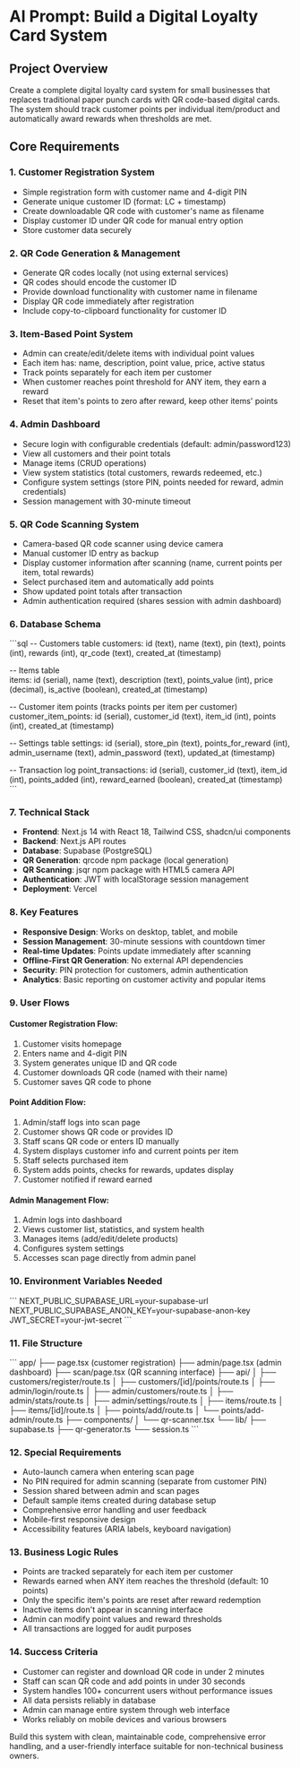 # AI Prompt: Build a Digital Loyalty Card System

## Project Overview
Create a complete digital loyalty card system for small businesses that replaces traditional paper punch cards with QR code-based digital cards. The system should track customer points per individual item/product and automatically award rewards when thresholds are met.

## Core Requirements

### 1. Customer Registration System
- Simple registration form with customer name and 4-digit PIN
- Generate unique customer ID (format: LC + timestamp)
- Create downloadable QR code with customer's name as filename
- Display customer ID under QR code for manual entry option
- Store customer data securely

### 2. QR Code Generation & Management
- Generate QR codes locally (not using external services)
- QR codes should encode the customer ID
- Provide download functionality with customer name in filename
- Display QR code immediately after registration
- Include copy-to-clipboard functionality for customer ID

### 3. Item-Based Point System
- Admin can create/edit/delete items with individual point values
- Each item has: name, description, point value, price, active status
- Track points separately for each item per customer
- When customer reaches point threshold for ANY item, they earn a reward
- Reset that item's points to zero after reward, keep other items' points

### 4. Admin Dashboard
- Secure login with configurable credentials (default: admin/password123)
- View all customers and their point totals
- Manage items (CRUD operations)
- View system statistics (total customers, rewards redeemed, etc.)
- Configure system settings (store PIN, points needed for reward, admin credentials)
- Session management with 30-minute timeout

### 5. QR Code Scanning System
- Camera-based QR code scanner using device camera
- Manual customer ID entry as backup
- Display customer information after scanning (name, current points per item, total rewards)
- Select purchased item and automatically add points
- Show updated point totals after transaction
- Admin authentication required (shares session with admin dashboard)

### 6. Database Schema
\`\`\`sql
-- Customers table
customers: id (text), name (text), pin (text), points (int), rewards (int), qr_code (text), created_at (timestamp)

-- Items table  
items: id (serial), name (text), description (text), points_value (int), price (decimal), is_active (boolean), created_at (timestamp)

-- Customer item points (tracks points per item per customer)
customer_item_points: id (serial), customer_id (text), item_id (int), points (int), created_at (timestamp)

-- Settings table
settings: id (serial), store_pin (text), points_for_reward (int), admin_username (text), admin_password (text), updated_at (timestamp)

-- Transaction log
point_transactions: id (serial), customer_id (text), item_id (int), points_added (int), reward_earned (boolean), created_at (timestamp)
\`\`\`

### 7. Technical Stack
- **Frontend**: Next.js 14 with React 18, Tailwind CSS, shadcn/ui components
- **Backend**: Next.js API routes
- **Database**: Supabase (PostgreSQL)
- **QR Generation**: qrcode npm package (local generation)
- **QR Scanning**: jsqr npm package with HTML5 camera API
- **Authentication**: JWT with localStorage session management
- **Deployment**: Vercel

### 8. Key Features
- **Responsive Design**: Works on desktop, tablet, and mobile
- **Session Management**: 30-minute sessions with countdown timer
- **Real-time Updates**: Points update immediately after scanning
- **Offline-First QR Generation**: No external API dependencies
- **Security**: PIN protection for customers, admin authentication
- **Analytics**: Basic reporting on customer activity and popular items

### 9. User Flows

#### Customer Registration Flow:
1. Customer visits homepage
2. Enters name and 4-digit PIN
3. System generates unique ID and QR code
4. Customer downloads QR code (named with their name)
5. Customer saves QR code to phone

#### Point Addition Flow:
1. Admin/staff logs into scan page
2. Customer shows QR code or provides ID
3. Staff scans QR code or enters ID manually
4. System displays customer info and current points per item
5. Staff selects purchased item
6. System adds points, checks for rewards, updates display
7. Customer notified if reward earned

#### Admin Management Flow:
1. Admin logs into dashboard
2. Views customer list, statistics, and system health
3. Manages items (add/edit/delete products)
4. Configures system settings
5. Accesses scan page directly from admin panel

### 10. Environment Variables Needed
\`\`\`
NEXT_PUBLIC_SUPABASE_URL=your-supabase-url
NEXT_PUBLIC_SUPABASE_ANON_KEY=your-supabase-anon-key
JWT_SECRET=your-jwt-secret
\`\`\`

### 11. File Structure
\`\`\`
app/
├── page.tsx (customer registration)
├── admin/page.tsx (admin dashboard)
├── scan/page.tsx (QR scanning interface)
├── api/
│   ├── customers/register/route.ts
│   ├── customers/[id]/points/route.ts
│   ├── admin/login/route.ts
│   ├── admin/customers/route.ts
│   ├── admin/stats/route.ts
│   ├── admin/settings/route.ts
│   ├── items/route.ts
│   ├── items/[id]/route.ts
│   ├── points/add/route.ts
│   └── points/add-admin/route.ts
├── components/
│   └── qr-scanner.tsx
└── lib/
    ├── supabase.ts
    ├── qr-generator.ts
    └── session.ts
\`\`\`

### 12. Special Requirements
- Auto-launch camera when entering scan page
- No PIN required for admin scanning (separate from customer PIN)
- Session shared between admin and scan pages
- Default sample items created during database setup
- Comprehensive error handling and user feedback
- Mobile-first responsive design
- Accessibility features (ARIA labels, keyboard navigation)

### 13. Business Logic Rules
- Points are tracked separately for each item per customer
- Rewards earned when ANY item reaches the threshold (default: 10 points)
- Only the specific item's points are reset after reward redemption
- Inactive items don't appear in scanning interface
- Admin can modify point values and reward thresholds
- All transactions are logged for audit purposes

### 14. Success Criteria
- Customer can register and download QR code in under 2 minutes
- Staff can scan QR code and add points in under 30 seconds
- System handles 100+ concurrent users without performance issues
- All data persists reliably in database
- Admin can manage entire system through web interface
- Works reliably on mobile devices and various browsers

Build this system with clean, maintainable code, comprehensive error handling, and a user-friendly interface suitable for non-technical business owners.
